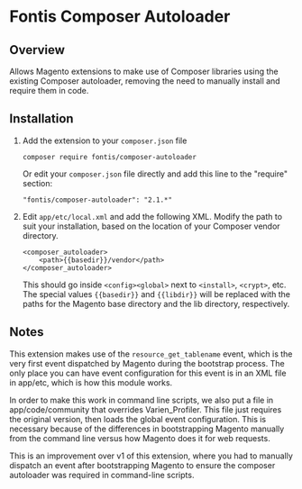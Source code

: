 Fontis Composer Autoloader
==========================

Overview
--------

Allows Magento extensions to make use of Composer libraries using the existing
Composer autoloader, removing the need to manually install and require them in
code.

Installation
------------

1. Add the extension to your `composer.json` file

    ```
    composer require fontis/composer-autoloader
    ```

   Or edit your `composer.json` file directly and add this line to the
   "require" section:

    ```
    "fontis/composer-autoloader": "2.1.*"
    ```

2. Edit `app/etc/local.xml` and add the following XML. Modify the path to suit
   your installation, based on the location of your Composer vendor directory.

    ```
    <composer_autoloader>
        <path>{{basedir}}/vendor</path>
    </composer_autoloader>
    ````

   This should go inside `<config><global>` next to `<install>`, `<crypt>`,
   etc. The special values `{{basedir}}` and `{{libdir}}` will be replaced with
   the paths for the Magento base directory and the lib directory, respectively.

Notes
-----

This extension makes use of the `resource_get_tablename` event, which is the
very first event dispatched by Magento during the bootstrap process. The only
place you can have event configuration for this event is in an XML file in
app/etc, which is how this module works.

In order to make this work in command line scripts, we also put a file in
app/code/community that overrides Varien_Profiler. This file just requires the
original version, then loads the global event configuration. This is necessary
because of the differences in bootstrapping Magento manually from the command
line versus how Magento does it for web requests.

This is an improvement over v1 of this extension, where you had to manually
dispatch an event after bootstrapping Magento to ensure the composer autoloader
was required in command-line scripts.
